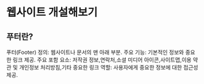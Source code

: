 # 웹사이트 개설해보기

## 푸터란?
푸터(Footer) 정의: 웹사이트나 문서의 맨 아래 부분.
주요 기능: 기본적인 정보와 중요한 링크 제공.
주요 포함 요소: 저작권 정보,연락처,소셜 미디어 아이콘,사이트맵,이용 약관 및 개인정보 처리방침,기타 중요한 링크
역할: 사용자에게 중요한 정보에 대한 접근성 제공.

## 
